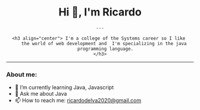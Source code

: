 <div id="header" align="center"> 
    <h1 align="center">Hi 👋, I'm Ricardo </h1>
    
    ---
    
    <h3 align="center"> I'm a college of the Systems career so I like 
        the world of web development and  I'm specializing in the java 
        programming language.
    </h3>

</div>

---
### About me:

- 🌱 I’m currently learning Java, Javascript
- 💬 Ask me about Java 
- 📫 How to reach me: ricardodelva2020@gmail.com


